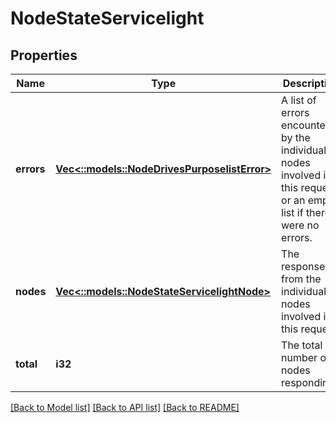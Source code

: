 # NodeStateServicelight

## Properties
Name | Type | Description | Notes
------------ | ------------- | ------------- | -------------
**errors** | [**Vec<::models::NodeDrivesPurposelistError>**](NodeDrivesPurposelistError.md) | A list of errors encountered by the individual nodes involved in this request, or an empty list if there were no errors. | [optional] [default to null]
**nodes** | [**Vec<::models::NodeStateServicelightNode>**](NodeStateServicelightNode.md) | The responses from the individual nodes involved in this request. | [optional] [default to null]
**total** | **i32** | The total number of nodes responding. | [optional] [default to null]

[[Back to Model list]](../README.md#documentation-for-models) [[Back to API list]](../README.md#documentation-for-api-endpoints) [[Back to README]](../README.md)


